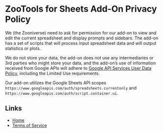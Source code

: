 # ZooTools for Sheets Add-On Privacy Policy

We (the Zooniverse) need to ask for permission for our add-on to view and edit the current spreadsheet and display prompts and sidebars. The add-on has a set of scripts that will process input spreadsheet data and will output statistics or plots.

We do not store your data, the add-on does not use any intermediaries or 3rd parties who might store your data, and the add-on’s use of information received from Google APIs will adhere to [Google API Services User Data Policy](https://developers.google.com/terms/api-services-user-data-policy), including the Limited Use requirements.

Our add-on utilizes the Google Sheets API scopes `https://www.googleapis.com/auth/spreadsheets.currentonly` and `https://www.googleapis.com/auth/script.container.ui`.

## Links
- [Home](https://zootools.zooniverse.org)
- [Terms of Service](https://www.zooniverse.org/privacy)